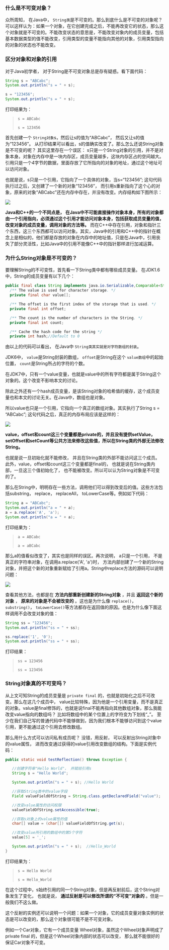 ### 什么是不可变对象？

众所周知， 在Java中， `String类`是不可变的。那么到底什么是不可变的对象呢？ 可以这样认为：如果一个对象，在它创建完成之后，不能再改变它的状态，那么这个对象就是不可变的。不能改变状态的意思是，不能改变对象内的成员变量，包括基本数据类型的值不能改变，引用类型的变量不能指向其他的对象，引用类型指向的对象的状态也不能改变。

### 区分对象和对象的引用

对于Java初学者， 对于String是不可变对象总是存有疑惑。看下面代码：

```java
String s = "ABCabc";  
System.out.println("s = " + s);  

s = "123456";  
System.out.println("s = " + s); 
```

打印结果为：

> `s = ABCabc`
>
> `s = 123456`

首先创建一个 `String对象`s，然后让s的值为“ABCabc”， 然后又让s的值为“123456”。 从打印结果可以看出，s的值确实改变了。那么怎么还说String对象是不可变的呢？ 其实这里存在一个误区： s只是一个String对象的引用，并不是对象本身。对象在内存中是一块内存区，成员变量越多，这块内存区占的空间越大。引用只是一个4字节的数据，里面存放了它所指向的对象的地址，通过这个地址可以访问对象。

也就是说，s只是一个引用，它指向了一个具体的对象，当s=“123456”; 这句代码执行过之后，又创建了一个新的对象“123456”， 而引用s重新指向了这个心的对象，原来的对象“ABCabc”还在内存中存在，并没有改变。内存结构如下图所示：

![](../image/up-3e448a74d5cc36459f0b899c80b7f89951a.png)

**Java和C++的一个不同点是， 在Java中不可能直接操作对象本身，所有的对象都由一个引用指向，必须通过这个引用才能访问对象本身，包括获取成员变量的值，改变对象的成员变量，调用对象的方法等。** 而在C++中存在引用，对象和指针三个东西，这三个东西都可以访问对象。其实，Java中的引用和C++中的指针在概念上是相似的，他们都是存放的对象在内存中的地址值，只是在Java中，引用丧失了部分灵活性，比如Java中的引用不能像C++中的指针那样进行加减运算。

### 为什么String对象是不可变的？

要理解String的不可变性，首先看一下String类中都有哪些成员变量。 在JDK1.6中，String的成员变量有以下几个：

```java
public final class String implements java.io.Serializable,Comparable<String>,CharSequence{
  /** The value is used for character storage. */
  private final char value[];

  /** The offset is the first index of the storage that is used. */
  private final int offset;

  /** The count is the number of characters in the String. */
  private final int count;

  /** Cache the hash code for the string */
  private int hash;//Default to 0  
```

由以上的代码可以看出， 在Java中 `String类其实就是对字符数组的封装`。

JDK6中， `value`是String封装的数组， `offset`是String在这个 `value数组`中的起始位置， `count`是String所占的字符的个数。

在JDK7中，只有一个value变量，也就是value中的所有字符都是属于String这个对象的。这个改变不影响本文的讨论。

除此之外还有一个hash成员变量，是该String对象的哈希值的缓存，这个成员变量也和本文的讨论无关。在Java中，数组也是对象。

所以value也只是一个引用，它指向一个真正的数组对象。其实执行了String s = “ABCabc”; 这句代码之后，真正的内存布局应该是这样的：

![](../image/up-1fa3f4144caaea107152bbbf46d562f8fe3.png)

**value，offset和count这三个变量都是private的，并且没有提供setValue， setOffset和setCount等公共方法来修改这些值，所以在String类的外部无法修改String。**

也就是说一旦初始化就不能修改， 并且在String类的外部不能访问这三个成员。此外，value，offset和count这三个变量都是final的， 也就是说在String类内部，一旦这三个值初始化了， 也不能被改变。所以可以认为String对象是不可变的了。

那么在String中，明明存在一些方法，调用他们可以得到改变后的值。这些方法包括substring， replace， replaceAll， toLowerCase等。例如如下代码：

```java
String a = "ABCabc";  
System.out.println("a = " + a);  
a = a.replace('A', 'a');  
System.out.println("a = " + a); 
```

打印结果为：

> `a = ABCabc`
>
> `a = aBCabc`

那么a的值看似改变了，其实也是同样的误区。再次说明， a只是一个引用， 不是真正的字符串对象，在调用a.replace('A', 'a')时， 方法内部创建了一个新的String对象，并把这个新的对象重新赋给了引用a。String中replace方法的源码可以说明问题：

![](../image/up-b2e26534dade3903c9d2226a8566a27d93c.png)

查看其他方法，也都是在 **方法内部重新创建新的String对象** ，并且 **返回这个新的对象** ， **原来的对象是不会被改变的** 。这也是为什么像 `replace()`， `substring()`， `toLowerCase()`等方法都存在返回值的原因。也是为什么像下面这样调用不会改变对象的值：

```java
String ss = "123456";  
System.out.println("ss = " + ss);    

ss.replace('1', '0');    
System.out.println("ss = " + ss);  
```

打印结果：

> `ss = 123456`
>
> `ss = 123456`

### String对象真的不可变吗？

从上文可知String的成员变量是 `private final` 的，也就是初始化之后不可改变。那么在这几个成员中， value比较特殊，因为他是一个引用变量，而不是真正的对象。value是final修饰的，也就是说final不能再指向其他数组对象，那么我能改变value指向的数组吗？ 比如将数组中的某个位置上的字符变为下划线“_”。 至少在我们自己写的普通代码中不能够做到，因为我们根本不能够访问到这个value引用，更不能通过这个引用去修改数组。

那么用什么方式可以访问私有成员呢？ 没错，用反射， 可以反射出String对象中的value属性， 进而改变通过获得的value引用改变数组的结构。下面是实例代码：

```java
public static void testReflection() throws Exception {  

   //创建字符串"Hello World"， 并赋给引用s  
   String s = "Hello World";  

   System.out.println("s = " + s); //Hello World  

   //获取String类中的value字段  
   Field valueFieldOfString = String.class.getDeclaredField("value");  

   //改变value属性的访问权限  
   valueFieldOfString.setAccessible(true);  

   //获取s对象上的value属性的值  
   char[] value = (char[]) valueFieldOfString.get(s);  

   //改变value所引用的数组中的第5个字符  
   value[5] = '_';  

   System.out.println("s = " + s);  //Hello_World  
}
```

打印结果为：

> `s = Hello World`
>
> `s = Hello_World`

在这个过程中，s始终引用的同一个String对象，但是再反射前后，这个String对象发生了变化， 也就是说， **通过反射是可以修改所谓的“不可变”对象的** 。但是一般我们不这么做。

这个反射的实例还可以说明一个问题：如果一个对象，它的成员变量对象实例的状态是可以改变的，那么这个对象很可能不是不可变对象。

例如一个Car对象，它有一个成员变量 Wheel对象，虽然这个Wheel对象声明成了private final 的，但是这个Wheel对象内部的状态可以改变， 那么就不能很好的保证Car对象不可变。